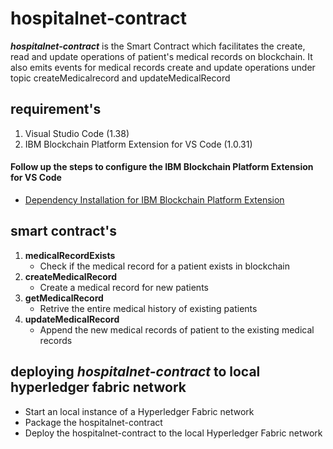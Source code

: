 # hospitalnet-contract
***hospitalnet-contract*** is the Smart Contract which facilitates the create, read and update operations of patient's medical records on blockchain. It also emits events for medical records create and update operations under topic createMedicalrecord and updateMedicalRecord

## requirement's
1. Visual Studio Code (1.38) 
2. IBM Blockchain Platform Extension for VS Code (1.0.31)

#### Follow up the steps to configure the IBM Blockchain Platform Extension for VS Code
- [Dependency Installation for IBM Blockchain Platform Extension](https://github.com/IBM-Blockchain/blockchain-vscode-extension/blob/master/README.md#dependency-installation)

## smart contract's 
1. **medicalRecordExists**
    - Check if the medical record for a patient exists in blockchain 
2. **createMedicalRecord**
    - Create a medical record for new patients 
3. **getMedicalRecord**
    - Retrive the entire medical history of existing patients 
4. **updateMedicalRecord**
    - Append the new medical records of patient to the existing medical records


## deploying *hospitalnet-contract* to local hyperledger fabric network

* Start an local instance of a Hyperledger Fabric network
* Package the hospitalnet-contract
* Deploy the hospitalnet-contract to the local Hyperledger Fabric network
